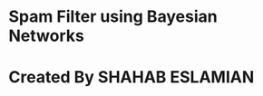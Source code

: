 Spam Filter using Bayesian Networks
====================================
Created By
	SHAHAB ESLAMIAN
====================================
